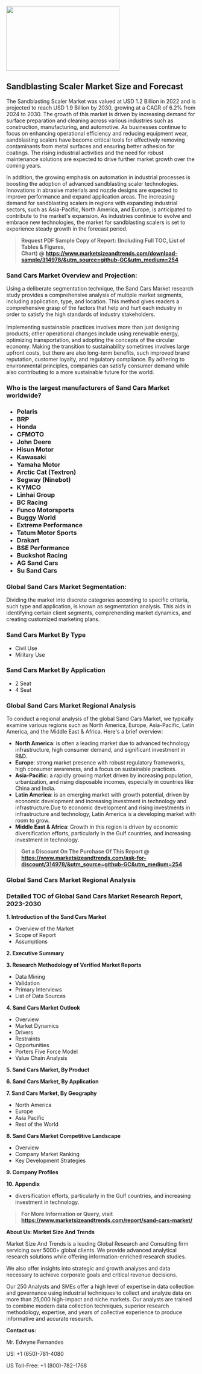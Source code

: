 <p><img class="alignnone size-medium wp-image-20088" src="https://ffe5etoiles.com/wp-content/uploads/2024/12/MST1-300x171.png" alt="" width="300" height="171" /></p><h2>Sandblasting Scaler Market Size and Forecast</h2><p>The Sandblasting Scaler Market was valued at USD 1.2 Billion in 2022 and is projected to reach USD 1.9 Billion by 2030, growing at a CAGR of 6.2% from 2024 to 2030. The growth of this market is driven by increasing demand for surface preparation and cleaning across various industries such as construction, manufacturing, and automotive. As businesses continue to focus on enhancing operational efficiency and reducing equipment wear, sandblasting scalers have become critical tools for effectively removing contaminants from metal surfaces and ensuring better adhesion for coatings. The rising industrial activities and the need for robust maintenance solutions are expected to drive further market growth over the coming years.</p><p>In addition, the growing emphasis on automation in industrial processes is boosting the adoption of advanced sandblasting scaler technologies. Innovations in abrasive materials and nozzle designs are expected to improve performance and expand application areas. The increasing demand for sandblasting scalers in regions with expanding industrial sectors, such as Asia-Pacific, North America, and Europe, is anticipated to contribute to the market's expansion. As industries continue to evolve and embrace new technologies, the market for sandblasting scalers is set to experience steady growth in the forecast period.</p></p><blockquote id="" class=""><strong>Request PDF Sample Copy of Report: (Including Full TOC, List of Tables &amp; Figures, Chart)&nbsp;@&nbsp;<strong><a href="https://www.marketsizeandtrends.com/download-sample/314978/&utm_source=github-GC&utm_medium=254" target="_blank">https://www.marketsizeandtrends.com/download-sample/314978/&utm_source=github-GC&utm_medium=254</a></strong></strong></blockquote><h3 id="" class="">Sand Cars Market&nbsp;Overview and Projection:</h3><p id="" class="">Using a deliberate segmentation technique, the Sand Cars Market research study provides a comprehensive analysis of multiple market segments, including application, type, and location. This method gives readers a comprehensive grasp of the factors that help and hurt each industry in order to satisfy the high standards of industry stakeholders. <br /> <br />Implementing sustainable practices involves more than just designing products; other operational changes include using renewable energy, optimizing transportation, and adopting the concepts of the circular economy. Making the transition to sustainability sometimes involves large upfront costs, but there are also long-term benefits, such improved brand reputation, customer loyalty, and regulatory compliance. By adhering to environmental principles, companies can satisfy consumer demand while also contributing to a more sustainable future for the world.</p><h3 id="" class="">Who is the largest manufacturers of&nbsp;Sand Cars Market worldwide?</h3><h3 class=""><p><ul><li>Polaris </li><li> BRP </li><li> Honda </li><li> CFMOTO </li><li> John Deere </li><li> Hisun Motor </li><li> Kawasaki </li><li> Yamaha Motor </li><li> Arctic Cat (Textron) </li><li> Segway (Ninebot) </li><li> KYMCO </li><li> Linhai Group </li><li> BC Racing </li><li> Funco Motorsports </li><li> Buggy World </li><li> Extreme Performance </li><li> Tatum Motor Sports </li><li> Drakart </li><li> BSE Performance </li><li> Buckshot Racing </li><li> AG Sand Cars </li><li> Su Sand Cars</li></ul></p></h3><h3 id="" class="">Global&nbsp;Sand Cars Market Segmentation:</h3><p id="" class="">Dividing the market into discrete categories according to specific criteria, such type and application, is known as segmentation analysis. This aids in identifying certain client segments, comprehending market dynamics, and creating customized marketing plans.</p><h3 id="" class="">Sand Cars Market&nbsp;By Type</h3><p><p><ul><li>Civil Use</li><li> Military Use</p></li></ul></p></p><h3 id="" class="">Sand Cars Market&nbsp;By Application</h3><p class=""><p><ul><li>2 Seat</li><li> 4 Seat</li></ul></p></p><h3 id="" class="">Global Sand Cars Market Regional Analysis</h3><p id="" class="">To conduct a regional analysis of the global Sand Cars Market, we typically examine various regions such as North America, Europe, Asia-Pacific, Latin America, and the Middle East &amp; Africa. Here's a brief overview:</p><ul><li><strong>North America</strong>: is often a leading market due to advanced technology infrastructure, high consumer demand, and significant investment in R&amp;D.</li><li><strong>Europe</strong>: strong market presence with robust regulatory frameworks, high consumer awareness, and a focus on sustainable practices.</li><li><strong>Asia-Pacific</strong>: a rapidly growing market driven by increasing population, urbanization, and rising disposable incomes, especially in countries like China and India.</li><li><strong>Latin America</strong>: is an emerging market with growth potential, driven by economic development and increasing investment in technology and infrastructure.Due to economic development and rising investments in infrastructure and technology, Latin America is a developing market with room to grow.</li><li><strong>Middle East &amp; Africa</strong>: Growth in this region is driven by economic diversification efforts, particularly in the Gulf countries, and increasing investment in technology.</li></ul><blockquote id="" class=""><strong>Get a Discount On The Purchase Of This Report @ <strong><a href="https://www.marketsizeandtrends.com/ask-for-discount/314978/&utm_source=github-GC&utm_medium=254" target="_blank">https://www.marketsizeandtrends.com/ask-for-discount/314978/&utm_source=github-GC&utm_medium=254</a></strong></strong></blockquote><h3 id="" class="">Global Sand Cars Market Regional Analysis</h3><h3 id="" class="">Detailed TOC of Global Sand Cars Market Research Report, 2023-2030</h3><p id="" class=""><strong>1. Introduction of the Sand Cars Market</strong></p><ul><li>Overview of the Market</li><li>Scope of Report</li><li>Assumptions</li></ul><p id="" class=""><strong>2. Executive Summary</strong></p><p id="" class=""><strong>3. Research Methodology of Verified Market Reports</strong></p><ul><li>Data Mining</li><li>Validation</li><li>Primary Interviews</li><li>List of Data Sources</li></ul><p id="" class=""><strong>4. Sand Cars Market Outlook</strong></p><ul><li>Overview</li><li>Market Dynamics</li><li>Drivers</li><li>Restraints</li><li>Opportunities</li><li>Porters Five Force Model</li><li>Value Chain Analysis</li></ul><p id="" class=""><strong>5. Sand Cars Market, By Product</strong></p><p id="" class=""><strong>6. Sand Cars Market, By Application</strong></p><p id="" class=""><strong>7. Sand Cars Market, By Geography</strong></p><ul><li>North America</li><li>Europe</li><li>Asia Pacific</li><li>Rest of the World</li></ul><p id="" class=""><strong>8. Sand Cars Market Competitive Landscape</strong></p><ul><li>Overview</li><li>Company Market Ranking</li><li>Key Development Strategies</li></ul><p id="" class=""><strong>9. Company Profiles</strong></p><p id="" class=""><strong>10. Appendix</strong></p><ul><li>diversification efforts, particularly in the Gulf countries, and increasing investment in technology.</li></ul><blockquote id="" class=""><strong>For More Information or Query, visit <strong><strong><a href="https://www.marketsizeandtrends.com/report/sand-cars-market/" target="_blank">https://www.marketsizeandtrends.com/report/sand-cars-market/</a></strong></strong></strong></blockquote><p id="" class=""><strong>About Us: Market Size And Trends</strong></p><p id="" class="">Market Size And Trends is a leading Global Research and Consulting firm servicing over 5000+ global clients. We provide advanced analytical research solutions while offering information-enriched research studies.</p><p id="" class="">We also offer insights into strategic and growth analyses and data necessary to achieve corporate goals and critical revenue decisions.</p><p id="" class="">Our 250 Analysts and SMEs offer a high level of expertise in data collection and governance using industrial techniques to collect and analyze data on more than 25,000 high-impact and niche markets. Our analysts are trained to combine modern data collection techniques, superior research methodology, expertise, and years of collective experience to produce informative and accurate research.</p><p id="" class=""><strong>Contact us:</strong></p><p id="" class="">Mr. Edwyne Fernandes</p><p id="" class="">US: +1 (650)-781-4080</p><p id="" class="">US Toll-Free: +1 (800)-782-1768</p>

